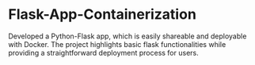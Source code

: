 # Flask-App-Containerization
Developed a Python-Flask app, which is easily shareable and deployable with Docker. The project highlights basic flask functionalities while providing a straightforward deployment process for users.
